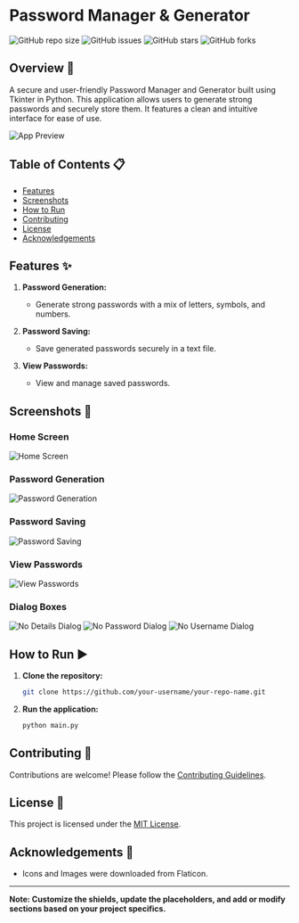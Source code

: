 # Password Manager & Generator

![GitHub repo size](https://img.shields.io/github/repo-size/fxrrhxn/Password-Manager)
![GitHub issues](https://img.shields.io/github/issues/fxrrhxn/Password-Manager)
![GitHub stars](https://img.shields.io/github/stars/fxrrhxn/Password-Manager)
![GitHub forks](https://img.shields.io/github/forks/fxrrhxn/Password-Manager)

## Overview 🚀

A secure and user-friendly Password Manager and Generator built using Tkinter in Python. This application allows users to generate strong passwords and securely store them. It features a clean and intuitive interface for ease of use.

![App Preview](Previews/app_preview.png)

## Table of Contents 📋

- [Features](#features)
- [Screenshots](#screenshots)
- [How to Run](#how-to-run)
- [Contributing](#contributing)
- [License](#license)
- [Acknowledgements](#acknowledgements)

## Features ✨

1. **Password Generation:**

   - Generate strong passwords with a mix of letters, symbols, and numbers.

2. **Password Saving:**

   - Save generated passwords securely in a text file.

3. **View Passwords:**
   - View and manage saved passwords.

## Screenshots 📸

### Home Screen

![Home Screen](Previews/app_preview.png)

### Password Generation

![Password Generation](Previews/generating_passwords.png)

### Password Saving

![Password Saving](Previews/saving_passwords.png)

### View Passwords

![View Passwords](Previews/viewing_saved_passwords.png)

### Dialog Boxes

![No Details Dialog](Previews/no_details_dialog.png)
![No Password Dialog](Previews/no_password_dialog.png)
![No Username Dialog](Previews/no_username_dialog.png)

## How to Run ▶️

1. **Clone the repository:**

   ```bash
   git clone https://github.com/your-username/your-repo-name.git
   ```

2. **Run the application:**

   ```bash
   python main.py
   ```

## Contributing 🤝

Contributions are welcome! Please follow the [Contributing Guidelines](CONTRIBUTING.md).

## License 📄

This project is licensed under the [MIT License](LICENSE).

## Acknowledgements 🙏

- Icons and Images were downloaded from Flaticon.

---

**Note: Customize the shields, update the placeholders, and add or modify sections based on your project specifics.**
